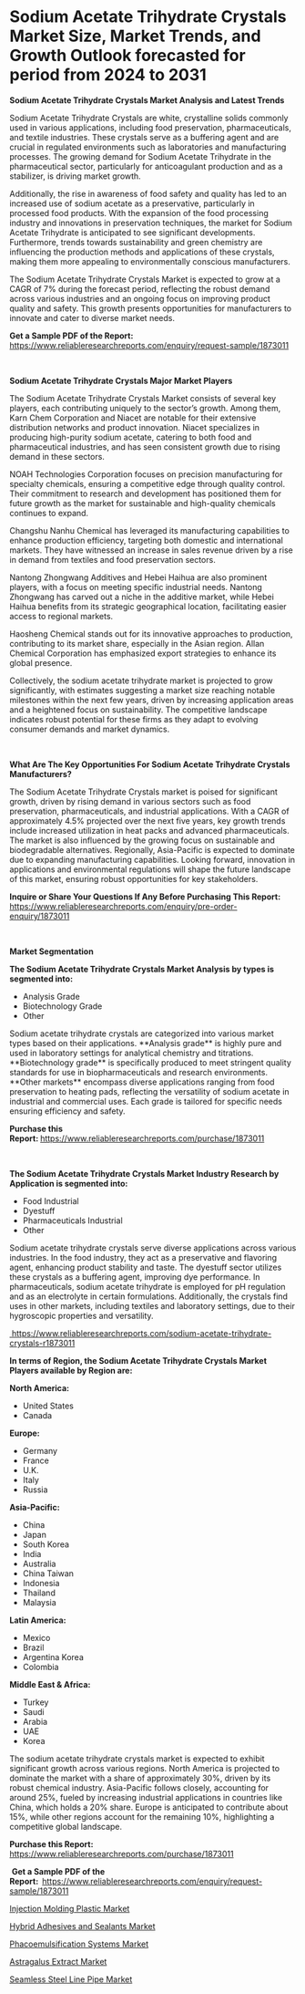 <p><h1>Sodium Acetate Trihydrate Crystals Market Size, Market Trends, and Growth Outlook forecasted for period from 2024 to 2031</h1></p><p><strong>Sodium Acetate Trihydrate Crystals Market Analysis and Latest Trends</strong></p>
<p><p>Sodium Acetate Trihydrate Crystals are white, crystalline solids commonly used in various applications, including food preservation, pharmaceuticals, and textile industries. These crystals serve as a buffering agent and are crucial in regulated environments such as laboratories and manufacturing processes. The growing demand for Sodium Acetate Trihydrate in the pharmaceutical sector, particularly for anticoagulant production and as a stabilizer, is driving market growth. </p><p>Additionally, the rise in awareness of food safety and quality has led to an increased use of sodium acetate as a preservative, particularly in processed food products. With the expansion of the food processing industry and innovations in preservation techniques, the market for Sodium Acetate Trihydrate is anticipated to see significant developments. Furthermore, trends towards sustainability and green chemistry are influencing the production methods and applications of these crystals, making them more appealing to environmentally conscious manufacturers.</p><p>The Sodium Acetate Trihydrate Crystals Market is expected to grow at a CAGR of 7% during the forecast period, reflecting the robust demand across various industries and an ongoing focus on improving product quality and safety. This growth presents opportunities for manufacturers to innovate and cater to diverse market needs.</p></p>
<p><strong>Get a Sample PDF of the Report:&nbsp;</strong> <a href="https://www.reliableresearchreports.com/enquiry/request-sample/1873011?utm_campaign=13&utm_medium=2&utm_source=Github&utm_content=ia&utm_term=07112024&utm_id=sodium-acetate-trihydrate-crystals">https://www.reliableresearchreports.com/enquiry/request-sample/1873011</a></p>
<p>&nbsp;</p>
<p><strong>Sodium Acetate Trihydrate Crystals Major Market Players</strong></p>
<p><p>The Sodium Acetate Trihydrate Crystals Market consists of several key players, each contributing uniquely to the sector’s growth. Among them, Karn Chem Corporation and Niacet are notable for their extensive distribution networks and product innovation. Niacet specializes in producing high-purity sodium acetate, catering to both food and pharmaceutical industries, and has seen consistent growth due to rising demand in these sectors. </p><p>NOAH Technologies Corporation focuses on precision manufacturing for specialty chemicals, ensuring a competitive edge through quality control. Their commitment to research and development has positioned them for future growth as the market for sustainable and high-quality chemicals continues to expand.</p><p>Changshu Nanhu Chemical has leveraged its manufacturing capabilities to enhance production efficiency, targeting both domestic and international markets. They have witnessed an increase in sales revenue driven by a rise in demand from textiles and food preservation sectors.</p><p>Nantong Zhongwang Additives and Hebei Haihua are also prominent players, with a focus on meeting specific industrial needs. Nantong Zhongwang has carved out a niche in the additive market, while Hebei Haihua benefits from its strategic geographical location, facilitating easier access to regional markets.</p><p>Haosheng Chemical stands out for its innovative approaches to production, contributing to its market share, especially in the Asian region. Allan Chemical Corporation has emphasized export strategies to enhance its global presence.</p><p>Collectively, the sodium acetate trihydrate market is projected to grow significantly, with estimates suggesting a market size reaching notable milestones within the next few years, driven by increasing application areas and a heightened focus on sustainability. The competitive landscape indicates robust potential for these firms as they adapt to evolving consumer demands and market dynamics.</p></p>
<p>&nbsp;</p>
<p><strong>What Are The Key Opportunities For Sodium Acetate Trihydrate Crystals Manufacturers?</strong></p>
<p><p>The Sodium Acetate Trihydrate Crystals market is poised for significant growth, driven by rising demand in various sectors such as food preservation, pharmaceuticals, and industrial applications. With a CAGR of approximately 4.5% projected over the next five years, key growth trends include increased utilization in heat packs and advanced pharmaceuticals. The market is also influenced by the growing focus on sustainable and biodegradable alternatives. Regionally, Asia-Pacific is expected to dominate due to expanding manufacturing capabilities. Looking forward, innovation in applications and environmental regulations will shape the future landscape of this market, ensuring robust opportunities for key stakeholders.</p></p>
<p><strong>Inquire or Share Your Questions If Any Before Purchasing This Report:</strong> <a href="https://www.reliableresearchreports.com/enquiry/pre-order-enquiry/1873011?utm_campaign=13&utm_medium=2&utm_source=Github&utm_content=ia&utm_term=07112024&utm_id=sodium-acetate-trihydrate-crystals">https://www.reliableresearchreports.com/enquiry/pre-order-enquiry/1873011</a></p>
<p>&nbsp;</p>
<p><strong>Market Segmentation</strong></p>
<p><strong>The Sodium Acetate Trihydrate Crystals Market Analysis by types is segmented into:</strong></p>
<p><ul><li>Analysis Grade</li><li>Biotechnology Grade</li><li>Other</li></ul></p>
<p><p>Sodium acetate trihydrate crystals are categorized into various market types based on their applications. **Analysis grade** is highly pure and used in laboratory settings for analytical chemistry and titrations. **Biotechnology grade** is specifically produced to meet stringent quality standards for use in biopharmaceuticals and research environments. **Other markets** encompass diverse applications ranging from food preservation to heating pads, reflecting the versatility of sodium acetate in industrial and commercial uses. Each grade is tailored for specific needs ensuring efficiency and safety.</p></p>
<p><strong>Purchase this Report:&nbsp;</strong><a href="https://www.reliableresearchreports.com/purchase/1873011?utm_campaign=13&utm_medium=2&utm_source=Github&utm_content=ia&utm_term=07112024&utm_id=sodium-acetate-trihydrate-crystals">https://www.reliableresearchreports.com/purchase/1873011</a></p>
<p>&nbsp;</p>
<p><strong>The Sodium Acetate Trihydrate Crystals Market Industry Research by Application is segmented into:</strong></p>
<p><ul><li>Food Industrial</li><li>Dyestuff</li><li>Pharmaceuticals Industrial</li><li>Other</li></ul></p>
<p><p>Sodium acetate trihydrate crystals serve diverse applications across various industries. In the food industry, they act as a preservative and flavoring agent, enhancing product stability and taste. The dyestuff sector utilizes these crystals as a buffering agent, improving dye performance. In pharmaceuticals, sodium acetate trihydrate is employed for pH regulation and as an electrolyte in certain formulations. Additionally, the crystals find uses in other markets, including textiles and laboratory settings, due to their hygroscopic properties and versatility.</p></p>
<p><a href="https://www.reliableresearchreports.com/sodium-acetate-trihydrate-crystals-r1873011?utm_campaign=13&utm_medium=2&utm_source=Github&utm_content=ia&utm_term=07112024&utm_id=sodium-acetate-trihydrate-crystals">&nbsp;https://www.reliableresearchreports.com/sodium-acetate-trihydrate-crystals-r1873011</a></p>
<p><strong>In terms of Region, the Sodium Acetate Trihydrate Crystals Market Players available by Region are:</strong></p>
<p>
    <p> <strong> North America: </strong>
        <ul>
            <li>United States</li>
            <li>Canada</li>
        </ul>
        </p> 
    <p> <strong> Europe: </strong>
        <ul>
            <li>Germany</li>
            <li>France</li>
            <li>U.K.</li>
            <li>Italy</li>
            <li>Russia</li>
        </ul>
        </p> 
    <p> <strong> Asia-Pacific: </strong>
        <ul>
            <li>China</li>
            <li>Japan</li>
            <li>South Korea</li>
            <li>India</li>
            <li>Australia</li>
            <li>China Taiwan</li>
            <li>Indonesia</li>
            <li>Thailand</li>
            <li>Malaysia</li>
        </ul>
        </p> 
    <p> <strong> Latin America: </strong>
        <ul>
            <li>Mexico</li>
            <li>Brazil</li>
            <li>Argentina Korea</li>
            <li>Colombia</li>
        </ul>
        </p> 
    <p> <strong> Middle East & Africa: </strong>
        <ul>
            <li>Turkey</li>
            <li>Saudi</li>
            <li>Arabia</li>
            <li>UAE</li>
            <li>Korea</li>
        </ul>
    </p>
    </p>
<p><p>The sodium acetate trihydrate crystals market is expected to exhibit significant growth across various regions. North America is projected to dominate the market with a share of approximately 30%, driven by its robust chemical industry. Asia-Pacific follows closely, accounting for around 25%, fueled by increasing industrial applications in countries like China, which holds a 20% share. Europe is anticipated to contribute about 15%, while other regions account for the remaining 10%, highlighting a competitive global landscape.</p></p>
<p><strong>Purchase this Report: </strong><a href="https://www.reliableresearchreports.com/purchase/1873011?utm_campaign=13&utm_medium=2&utm_source=Github&utm_content=ia&utm_term=07112024&utm_id=sodium-acetate-trihydrate-crystals">https://www.reliableresearchreports.com/purchase/1873011</a></p>
<p>&nbsp;<strong>Get a Sample PDF of the Report:&nbsp;&nbsp;</strong><a href="https://www.reliableresearchreports.com/enquiry/request-sample/1873011?utm_campaign=13&utm_medium=2&utm_source=Github&utm_content=ia&utm_term=07112024&utm_id=sodium-acetate-trihydrate-crystals">https://www.reliableresearchreports.com/enquiry/request-sample/1873011</a></p>
<p><strong></strong></p>
<p><p><a href="https://github.com/roydonhol47/Market-Research-Report-List-1/blob/main/injection-molding-plastic-market.md?utm_campaign=13&utm_medium=2&utm_source=Github&utm_content=ia&utm_term=07112024&utm_id=sodium-acetate-trihydrate-crystals">Injection Molding Plastic Market</a></p><p><a href="https://github.com/pinesamshigoz/Market-Research-Report-List-1/blob/main/hybrid-adhesives-and-sealants-market.md?utm_campaign=13&utm_medium=2&utm_source=Github&utm_content=ia&utm_term=07112024&utm_id=sodium-acetate-trihydrate-crystals">Hybrid Adhesives and Sealants Market</a></p><p><a href="https://issuu.com/reportprime-2/docs/phacoemulsification-systems-market-_24c5724c8ef55d?utm_campaign=13&utm_medium=2&utm_source=Github&utm_content=ia&utm_term=07112024&utm_id=sodium-acetate-trihydrate-crystals">Phacoemulsification Systems Market</a></p><p><a href="https://medium.com/@allamcryd/astragalus-extract-market-size-and-share-analysis-growth-trends-and-forecasts-the-astragalus-2dc0b0b3346c?utm_campaign=13&utm_medium=2&utm_source=Github&utm_content=ia&utm_term=07112024&utm_id=sodium-acetate-trihydrate-crystals">Astragalus Extract Market</a></p><p><a href="https://medium.com/@shaundamel8s/global-seamless-steel-line-pipe-market-sector-2024-2031-market-metrics-and-market-strategic-baec5a5a8aae?utm_campaign=13&utm_medium=2&utm_source=Github&utm_content=ia&utm_term=07112024&utm_id=sodium-acetate-trihydrate-crystals">Seamless Steel Line Pipe Market</a></p></p>